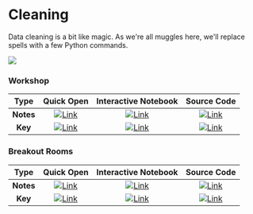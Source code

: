 # Cleaning 

Data cleaning is a bit like magic. As we're all muggles here, we'll replace spells with a few Python commands.

![](../images/hp.png)

### Workshop
|Type| Quick Open | Interactive Notebook | Source Code  | 
|:--:| :---------: | :-----------: | :------------: | 
|**Notes**| [![Link](../../tools/buttons/open-browser.svg)](https://files.node.danieltohti.com/week-3/workshop/cleaning_key.html) | [![Link](../../tools/buttons/open-colab.svg)](https://colab.research.google.com/github/dt3zjy/node/blob/master/week-3/workshop/cleaning_notes.ipynb) | [![Link](../../tools/buttons/download-ipynb.svg)](https://files.node.danieltohti.com/week-3/workshop/cleaning_notes.ipynb) |
|**Key**|[![Link](../../tools/buttons/open-browser.svg)](https://files.node.danieltohti.com/week-3/workshop/cleaning_key.html) | [![Link](../../tools/buttons/open-colab.svg)](https://colab.research.google.com/github/dt3zjy/node/blob/master/week-3/workshop/cleaning_key.ipynb) | [![Link](../../tools/buttons/download-ipynb.svg)](https://files.node.danieltohti.com/week-3/workshop/cleaning_key.ipynb) |

### Breakout Rooms
|Type| Quick Open | Interactive Notebook | Source Code  | 
|:--:| :---------: | :-----------: | :------------: | 
|**Notes**| [![Link](../../tools/buttons/open-browser.svg)](https://files.node.danieltohti.com/week-3/workshop/cleaning-practice_key.html) | [![Link](../../tools/buttons/open-colab.svg)](https://colab.research.google.com/github/dt3zjy/node/blob/master/week-3/workshop/cleaning-practice_notes.ipynb) | [![Link](../../tools/buttons/download-ipynb.svg)](https://files.node.danieltohti.com/week-3/workshop/cleaning-practice_notes.ipynb) |
|**Key**|[![Link](../../tools/buttons/open-browser.svg)](https://files.node.danieltohti.com/week-3/workshop/cleaning-practice_key.html) | [![Link](../../tools/buttons/open-colab.svg)](https://colab.research.google.com/github/dt3zjy/node/blob/master/week-3/workshop/cleaning-practice_key.ipynb) | [![Link](../../tools/buttons/download-ipynb.svg)](https://files.node.danieltohti.com/week-3/workshop/cleaning-practice_key.ipynb) |